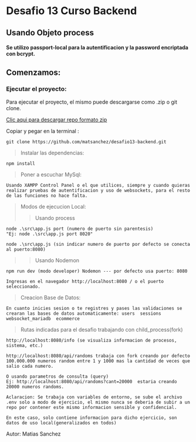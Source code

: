# Desafio 13 Curso Backend

## Usando Objeto process

#### Se utilizo passport-local para la autentificacion y la password encriptada con bcrypt.

## Comenzamos:

### Ejecutar el proyecto:

Para ejecutar el proyecto, el mismo puede descargarse como .zip o git clone.

[Clic aqui para descargar repo formato zip](https://github.com/matsanchez/desafio13-backend/archive/refs/heads/main.zip)

Copiar y pegar en la terminal :

```
git clone https://github.com/matsanchez/desafio13-backend.git
```

> Instalar las dependencias:

```
npm install
```

> Poner a escuchar MySql:

```
Usando XAMPP Control Panel o el que utilices, siempre y cuando quieras realizar pruebas de autentificacion y uso de websockets, para el resto de las funciones no hace falta.
```

> Modos de ejecucion Local:
>
> > Usando process

```
node .\src\app.js port (numero de puerto sin parentesis)
"Ej: node .\src\app.js port 8020"

node .\src\app.js (sin indicar numero de puerto por defecto se conecta al puerto:8080)
```

> > Usando Nodemon

```
npm run dev (modo developer) Nodemon --- por defecto usa puerto: 8080
```

```
Ingresas en el navegador http://localhost:8080 / o el puerto seleccionado.
```

> Creacion Base de Datos:

`En cuanto inicies sesion o te registres y pases las validaciones se crearan las bases de datos automaticamente:
users 
sessions 
websocket_mariadb 
ecommerce 
`

> Rutas indicadas para el desafio trabajando con child_process(fork)

```
http://localhost:8080/info (se visualiza informacion de procesos, sistema, etc.)

http://localhost:8080/api/randoms trabaja con fork creando por defecto 100.000.000 numeros random entre 1 y 1000 mas la cantidad de veces que salio cada numero.

O usando parametros de consulta (query)
Ej: http://localhost:8080/api/randoms?cant=20000  estaria creando 20000 numeros randoms.

```

```
Aclaracion: Se trabaja con variables de entorno, se sube el archivo .env solo a modo de ejercicio, el mismo nunca se deberia de subir a un repo por contener este mismo informacion sensible y confidencial.

En este caso, solo contiene informacion para dicho ejercicio, son datos de uso local(generalizados en todos)
```

Autor: Matias Sanchez
